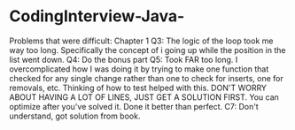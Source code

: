 # CodingInterview-Java-

Problems that were difficult:
Chapter 1
Q3: The logic of the loop took me way too long. Specifically the concept of i going up while the position in the list
went down.
Q4: Do the bonus part
Q5: Took FAR too long. I overcomplicated how I was doing it by trying to make one function that checked for any single
change rather than one to check for inserts, one for removals, etc. Thinking of how to test helped with this. DON'T
WORRY ABOUT HAVING A LOT OF LINES, JUST GET A SOLUTION FIRST. You can optimize after you've solved it. Done it better
than perfect.
C7: Don't understand, got solution from book.
